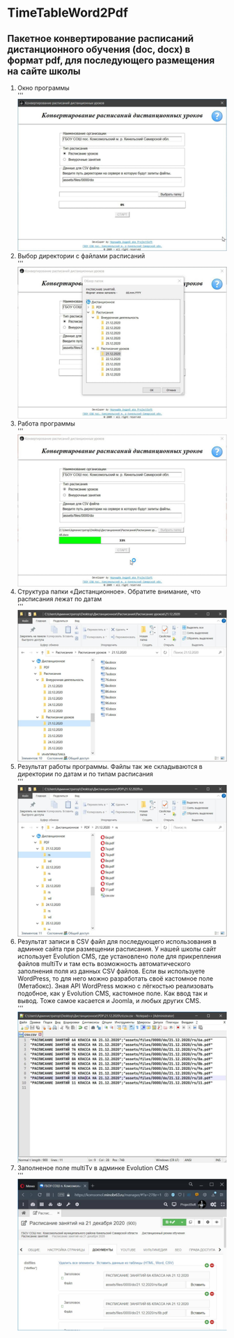 # TimeTableWord2Pdf

## Пакетное конвертирование расписаний дистанционного обучения (doc, docx) в формат pdf, для последующего размещения на сайте школы

1. Окно программы  
'''![TimeTableWord2Pdf](https://raw.githubusercontent.com/KSOSH/HTA-TimeTableWord2Pdf/main/help/0000.jpg "")
2. Выбор директории с файлами расписаний  
'''![TimeTableWord2Pdf](https://raw.githubusercontent.com/KSOSH/HTA-TimeTableWord2Pdf/main/help/0001.jpg "")
3. Работа программы  
'''![TimeTableWord2Pdf](https://raw.githubusercontent.com/KSOSH/HTA-TimeTableWord2Pdf/main/help/0002.jpg "")
4. Структура папки «Дистанционное». Обратите внимание, что расписания лежат по датам  
'''![TimeTableWord2Pdf](https://raw.githubusercontent.com/KSOSH/HTA-TimeTableWord2Pdf/main/help/0003.jpg "")
5. Результат работы программы. Файлы так же складываются в директории по датам и по типам расписания  
'''![TimeTableWord2Pdf](https://raw.githubusercontent.com/KSOSH/HTA-TimeTableWord2Pdf/main/help/0004.jpg "")
6. Результат записи в CSV файл для последующего использования в админке сайта при размещении расписания. У нашей школы сайт использует Evolution CMS, где установлено поле для прикрепления файлов multiTv и там есть возможность автоматического заполнения поля из данных CSV файлов. Если вы используете WordPress, то для него можно разработать своё кастомное поле (Метабокс). Зная API WordPress можно с лёгкостью реализовать подобное, как у Evolution CMS, кастомное поле. Как ввод так и вывод. Тоже самое касается и Joomla, и любых других CMS.  
'''![TimeTableWord2Pdf](https://raw.githubusercontent.com/KSOSH/HTA-TimeTableWord2Pdf/main/help/0005.jpg "")
7. Заполненое поле multiTv в админке Evolution CMS  
'''![TimeTableWord2Pdf](https://raw.githubusercontent.com/KSOSH/HTA-TimeTableWord2Pdf/main/help/0006.jpg "")
